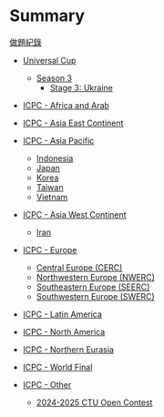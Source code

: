 # Summary

[做題紀錄](./log.md)

- [Universal Cup]()
    - [Season 3]()
        - [Stage 3: Ukraine](./ucup/03_03-ukraine.md)

- [ICPC - Africa and Arab]()
- [ICPC - Asia East Continent]()
- [ICPC - Asia Pacific]()
    - [Indonesia]()
    - [Japan]()
    - [Korea]()
    - [Taiwan]()
    - [Vietnam]()
- [ICPC - Asia West Continent]()
    - [Iran]()
- [ICPC - Europe]()
    - [Central Europe (CERC)]()
    - [Northwestern Europe (NWERC)]()
    - [Southeastern Europe (SEERC)]()
    - [Southwestern Europe (SWERC)]()
- [ICPC - Latin America]()
- [ICPC - North America]()
- [ICPC - Northern Eurasia]()
- [ICPC - World Final]()
- [ICPC - Other]()
    - [2024-2025 CTU Open Contest](./others/gym105542.md)
